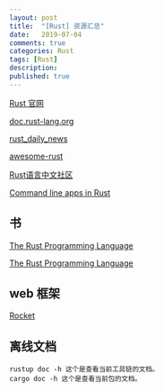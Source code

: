 ```yaml
---
layout: post
title:  "[Rust] 资源汇总"
date:   2019-07-04
comments: true
categories: Rust
tags: [Rust]
description:
published: true
---
```


[Rust 官网](https://www.rust-lang.org/zh-CN/)

[doc.rust-lang.org](https://doc.rust-lang.org/std/index.html)

[rust_daily_news](https://github.com/RustStudy/rust_daily_news)

[awesome-rust](https://github.com/rust-unofficial/awesome-rust)

[Rust语言中文社区](https://rust.cc/)

[Command line apps in Rust](https://rust-lang-nursery.github.io/cli-wg/)

## 书

[The Rust Programming Language](https://doc.rust-lang.org/book/title-page.html)

[The Rust Programming Language](https://www.cs.brandeis.edu/~cs146a/rust/doc-02-21-2015/book/README.html)

## web 框架

[Rocket](https://github.com/SergioBenitez/Rocket)

## 离线文档

```
rustup doc -h 这个是查看当前工具链的文档。
cargo doc -h 这个是查看当前包的文档。
```
